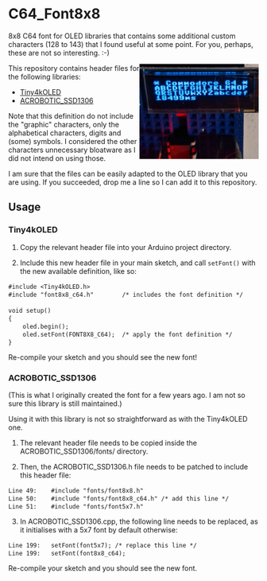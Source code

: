 # C64_Font8x8
8x8 C64 font for OLED libraries that contains some additional custom characters (128 to 143) that I found useful at some point. For you, perhaps, these are not so interesting. :-)

<img align="right" width="240" src="https://raw.githubusercontent.com/hugovangalen/C64_Font8x8/master/img/c64_ATtiny85.jpg" title="ATtiny85 with Tiny4kOLED library" alt="ATtiny85 with Tiny4kOLED library" />

This repository contains header files for the following libraries:
- [Tiny4kOLED](https://github.com/datacute/Tiny4kOLED)
- [ACROBOTIC_SSD1306](https://github.com/vivchawda/arduino/tree/master/libraries/ACROBOTIC_SSD1306)

Note that this definition do not include the "graphic" characters, only the alphabetical characters, digits and (some) symbols. I considered the other characters unnecessary bloatware as I did not intend on using those.

I am sure that the files can be easily adapted to the OLED library that you are using. If you succeeded, drop me a line so I can add it to this repository.

## Usage

### Tiny4kOLED
1) Copy the relevant header file into your Arduino project directory.

2) Include this new header file in your main sketch, and call `setFont()` with the new available definition, like so:
```
#include <Tiny4kOLED.h>
#include "font8x8_c64.h"        /* includes the font definition */

void setup()
{
    oled.begin();
    oled.setFont(FONT8X8_C64);  /* apply the font definition */
}
```
Re-compile your sketch and you should see the new font!


### ACROBOTIC_SSD1306 
(This is what I originally created the font for a few years ago. I am not so sure this library is still maintained.)

Using it with this library is not so straightforward as with the Tiny4kOLED one. 

1) The relevant header file needs to be copied inside the ACROBOTIC_SSD1306/fonts/ directory.

2) Then, the ACROBOTIC_SSD1306.h file needs to be patched to include this header file:
```
Line 49:	#include "fonts/font8x8.h"
Line 50:	#include "fonts/font8x8_c64.h" /* add this line */
Line 51:	#include "fonts/font5x7.h"
```

3) In ACROBOTIC_SSD1306.cpp, the following line needs to be replaced, as it initialises with a 5x7 font by default otherwise:

```
Line 199:	setFont(font5x7); /* replace this line */
Line 199:	setFont(font8x8_c64);
```

Re-compile your sketch and you should see the new font.




